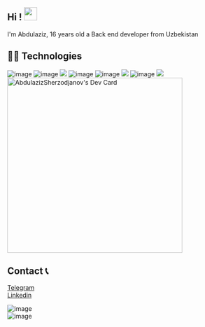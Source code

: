 ## Hi ! <img src="https://raw.githubusercontent.com/aemmadi/aemmadi/master/wave.gif" width="30px">
I'm Abdulaziz, 16 years old a Back end developer from Uzbekistan 
## 👨‍💻 Technologies
![image](https://img.shields.io/badge/Python-FFD43B?style=for-the-badge&logo=python&logoColor=blue)
![image](https://img.shields.io/badge/PHP-777BB4?style=for-the-badge&logo=php&logoColor=white)
<img src="https://img.shields.io/badge/HTML5-E34F26?style=for-the-badge&logo=html5&logoColor=white" />
![image](https://img.shields.io/badge/CSS3-1572B6?style=for-the-badge&logo=css3&logoColor=white)
![image](https://img.shields.io/badge/Bootstrap-563D7C?style=for-the-badge&logo=bootstrap&logoColor=white)
<img src="https://img.shields.io/badge/Django-092E20?style=for-the-badge&logo=django&logoColor=green" />
![image](https://img.shields.io/badge/SQLite-07405E?style=for-the-badge&logo=sqlite&logoColor=white)
<img src="https://img.shields.io/badge/git-%23F05033.svg?style=for-the-badge&logo=git&logoColor=white"/>
<a href="https://app.daily.dev/abdulaziz_py"><img src="https://api.daily.dev/devcards/055138a7fb9e4a76a615b9874ae5216f.png?r=hzk" width="400" alt="AbdulazizSherzodjanov's Dev Card"/></a>
## Contact 📞
<a href="https://t.me/PyCoder_off1cial">Telegram</a><br>
<a href="https://www.linkedin.com/in/abdulaziz-sherzodjanov">Linkedin</a>



![image](https://hits.seeyoufarm.com/api/count/incr/badge.svg?url=https%3A%2F%2Fgithub.com%2FAbdulazizSherzodjanov1212%2Fhit-counter)<br>
![image](https://github-readme-stats.vercel.app/api/top-langs/?username=AbdulazizSherzodjanov&theme=tokyonight)
